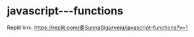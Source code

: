 # javascript---functions

Replit link: https://replit.com/@SunnaSigurveig/javascript-functions?v=1

